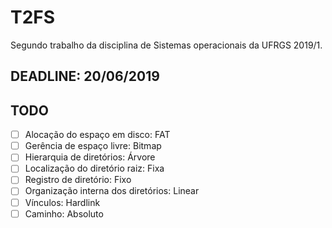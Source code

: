 # T2FS
Segundo trabalho da disciplina de Sistemas operacionais da UFRGS 2019/1.

## DEADLINE: 20/06/2019

## TODO
- [ ] Alocação do espaço em disco: FAT
- [ ] Gerência de espaço livre: Bitmap
- [ ] Hierarquia de diretórios: Árvore
- [ ] Localização do diretório raiz: Fixa
- [ ] Registro de diretório: Fixo
- [ ] Organização interna dos diretórios: Linear
- [ ] Vínculos: Hardlink
- [ ] Caminho: Absoluto

